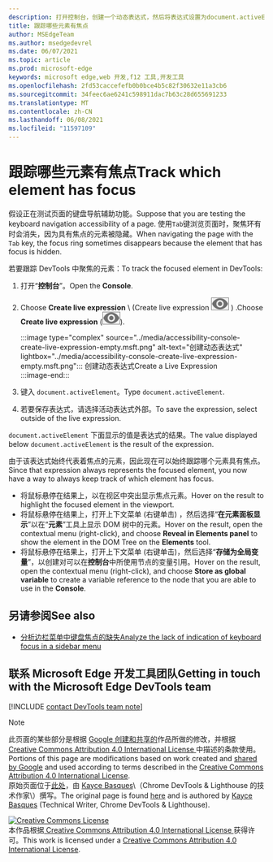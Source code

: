 ```yaml
---
description: 打开控制台，创建一个动态表达式，然后将表达式设置为document.activeElement。
title: 跟踪哪些元素有焦点
author: MSEdgeTeam
ms.author: msedgedevrel
ms.date: 06/07/2021
ms.topic: article
ms.prod: microsoft-edge
keywords: microsoft edge,web 开发,f12 工具,开发工具
ms.openlocfilehash: 2fd53caccefefb0b0bce4b5c82f30632e11a3cb6
ms.sourcegitcommit: 34feec6ae6241c598911dac7b63c28d655691233
ms.translationtype: MT
ms.contentlocale: zh-CN
ms.lasthandoff: 06/08/2021
ms.locfileid: "11597109"
---
```

<!-- Copyright Kayce Basques 

   Licensed under the Apache License, Version 2.0 (the "License");
   you may not use this file except in compliance with the License.
   You may obtain a copy of the License at

       https://www.apache.org/licenses/LICENSE-2.0

   Unless required by applicable law or agreed to in writing, software
   distributed under the License is distributed on an "AS IS" BASIS,
   WITHOUT WARRANTIES OR CONDITIONS OF ANY KIND, either express or implied.
   See the License for the specific language governing permissions and
   limitations under the License.  -->  
# <a name="track-which-element-has-focus"></a><span data-ttu-id="f3216-104">跟踪哪些元素有焦点</span><span class="sxs-lookup"><span data-stu-id="f3216-104">Track which element has focus</span></span>  

<span data-ttu-id="f3216-105">假设正在测试页面的键盘导航辅助功能。</span><span class="sxs-lookup"><span data-stu-id="f3216-105">Suppose that you are testing the keyboard navigation accessibility of a page.</span></span>  <span data-ttu-id="f3216-106">使用`Tab`键浏览页面时，聚焦环有时会消失，因为具有焦点的元素被隐藏。</span><span class="sxs-lookup"><span data-stu-id="f3216-106">When navigating the page with the `Tab` key, the focus ring sometimes disappears because the element that has focus is hidden.</span></span>  

<span data-ttu-id="f3216-107">若要跟踪 DevTools 中聚焦的元素：</span><span class="sxs-lookup"><span data-stu-id="f3216-107">To track the focused element in DevTools:</span></span>

1.  <span data-ttu-id="f3216-108">打开“**控制台**”。</span><span class="sxs-lookup"><span data-stu-id="f3216-108">Open the **Console**.</span></span>  
1.  <span data-ttu-id="f3216-109">Choose **Create live expression** \ (Create live expression ![ ](../media/create-live-expression-icon.msft.png) \) .</span><span class="sxs-lookup"><span data-stu-id="f3216-109">Choose **Create live expression** \(![Create live expression](../media/create-live-expression-icon.msft.png)\).</span></span>  
    
    :::image type="complex" source="../media/accessibility-console-create-live-expression-empty.msft.png" alt-text="创建动态表达式" lightbox="../media/accessibility-console-create-live-expression-empty.msft.png":::
       <span data-ttu-id="f3216-111">创建动态表达式</span><span class="sxs-lookup"><span data-stu-id="f3216-111">Create a Live Expression</span></span>  
    :::image-end:::  
    
1.  <span data-ttu-id="f3216-112">键入 `document.activeElement`。</span><span class="sxs-lookup"><span data-stu-id="f3216-112">Type `document.activeElement`.</span></span>  
1.  <span data-ttu-id="f3216-113">若要保存表达式，请选择活动表达式外部。</span><span class="sxs-lookup"><span data-stu-id="f3216-113">To save the expression, select outside of the live expression.</span></span>
    
<span data-ttu-id="f3216-114">`document.activeElement` 下面显示的值是表达式的结果。</span><span class="sxs-lookup"><span data-stu-id="f3216-114">The value displayed below `document.activeElement` is the result of the expression.</span></span>  

<span data-ttu-id="f3216-115">由于该表达式始终代表着焦点的元素，因此现在可以始终跟踪哪个元素具有焦点。</span><span class="sxs-lookup"><span data-stu-id="f3216-115">Since that expression always represents the focused element, you now have a way to always keep track of which element has focus.</span></span>  

*   <span data-ttu-id="f3216-116">将鼠标悬停在结果上，以在视区中突出显示焦点元素。</span><span class="sxs-lookup"><span data-stu-id="f3216-116">Hover on the result to highlight the focused element in the viewport.</span></span>  
*   <span data-ttu-id="f3216-117">将鼠标悬停在结果上，打开上下文菜单 \(右键单击\) ，然后选择“**在元素面板显示**”以在“**元素**”工具上显示 DOM 树中的元素。</span><span class="sxs-lookup"><span data-stu-id="f3216-117">Hover on the result, open the contextual menu \(right-click\), and choose **Reveal in Elements panel** to show the element in the DOM Tree on the **Elements** tool.</span></span>  
*   <span data-ttu-id="f3216-118">将鼠标悬停在结果上，打开上下文菜单 \(右键单击\)，然后选择“**存储为全局变量**”，以创建对可以在**控制台**中所使用节点的变量引用。</span><span class="sxs-lookup"><span data-stu-id="f3216-118">Hover on the result, open the contextual menu \(right-click\), and choose **Store as global variable** to create a variable reference to the node that you are able to use in the **Console**.</span></span>  


## <a name="see-also"></a><span data-ttu-id="f3216-119">另请参阅</span><span class="sxs-lookup"><span data-stu-id="f3216-119">See also</span></span>

*  [<span data-ttu-id="f3216-120">分析边栏菜单中键盘焦点的缺失</span><span class="sxs-lookup"><span data-stu-id="f3216-120">Analyze the lack of indication of keyboard focus in a sidebar menu</span></span>](test-analyze-no-focus-indicator.md)


## <a name="getting-in-touch-with-the-microsoft-edge-devtools-team"></a><span data-ttu-id="f3216-121">联系 Microsoft Edge 开发工具团队</span><span class="sxs-lookup"><span data-stu-id="f3216-121">Getting in touch with the Microsoft Edge DevTools team</span></span>

[!INCLUDE [contact DevTools team note](../includes/contact-devtools-team-note.md)]  


<!-- links -->  
> [!NOTE]
> <span data-ttu-id="f3216-122">此页面的某些部分是根据 [Google 创建和共享的][GoogleSitePolicies]作品所做的修改，并根据[ Creative Commons Attribution 4.0 International License ][CCA4IL]中描述的条款使用。</span><span class="sxs-lookup"><span data-stu-id="f3216-122">Portions of this page are modifications based on work created and [shared by Google][GoogleSitePolicies] and used according to terms described in the [Creative Commons Attribution 4.0 International License][CCA4IL].</span></span>  
> <span data-ttu-id="f3216-123">原始页面位于[此处](https://developers.google.com/web/tools/chrome-devtools/accessibility/focus)，由 [Kayce Basques][KayceBasques]\（Chrome DevTools \& Lighthouse 的技术作家\）撰写。</span><span class="sxs-lookup"><span data-stu-id="f3216-123">The original page is found [here](https://developers.google.com/web/tools/chrome-devtools/accessibility/focus) and is authored by [Kayce Basques][KayceBasques] \(Technical Writer, Chrome DevTools \& Lighthouse\).</span></span>  

[![Creative Commons License][CCby4Image]][CCA4IL]  
<span data-ttu-id="f3216-125">本作品根据[ Creative Commons Attribution 4.0 International License ][CCA4IL]获得许可。</span><span class="sxs-lookup"><span data-stu-id="f3216-125">This work is licensed under a [Creative Commons Attribution 4.0 International License][CCA4IL].</span></span>  

[CCA4IL]: https://creativecommons.org/licenses/by/4.0  
[CCby4Image]: https://i.creativecommons.org/l/by/4.0/88x31.png  
[GoogleSitePolicies]: https://developers.google.com/terms/site-policies  
[KayceBasques]: https://developers.google.com/web/resources/contributors#kayce-basques  
